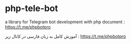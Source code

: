 # php-tele-bot
a library for Telegram bot development with php
document : https://t.me/phpbotpro

آموزش کامل به زبان فارسی در کانال زیر :
https://t.me/phpbotpro
